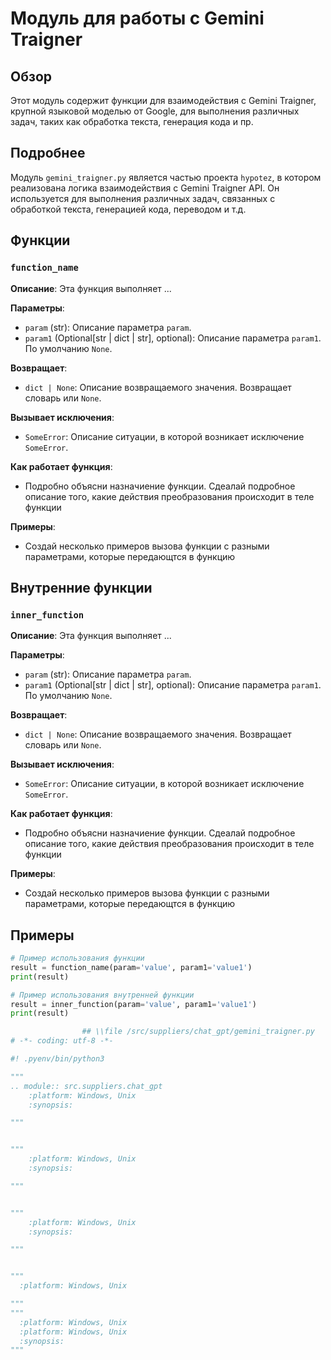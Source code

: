 # Модуль для работы с Gemini Traigner

## Обзор

Этот модуль содержит функции для взаимодействия с Gemini Traigner, крупной языковой моделью от Google, для выполнения различных задач, таких как обработка текста, генерация кода и пр.

##  Подробнее

Модуль `gemini_traigner.py` является частью проекта `hypotez`, в котором реализована логика взаимодействия с Gemini Traigner API. 
Он используется для выполнения различных задач, связанных с обработкой текста, генерацией кода, переводом и т.д.

## Функции

### `function_name` 

**Описание**:  Эта функция выполняет ...

**Параметры**:

- `param` (str): Описание параметра `param`.
- `param1` (Optional[str | dict | str], optional): Описание параметра `param1`. По умолчанию `None`.

**Возвращает**:

- `dict | None`: Описание возвращаемого значения. Возвращает словарь или `None`.

**Вызывает исключения**:

- `SomeError`: Описание ситуации, в которой возникает исключение `SomeError`.

**Как работает функция**:
- Подробно объясни назначиение функции. Сдеалай подробное описание того, какие действия преобразования происходит в теле функции

**Примеры**:
- Создай несколько примеров вызова функции с разными параметрами, которые передающтся в функцию

##  Внутренние функции
### `inner_function`
**Описание**:  Эта функция выполняет ...

**Параметры**:

- `param` (str): Описание параметра `param`.
- `param1` (Optional[str | dict | str], optional): Описание параметра `param1`. По умолчанию `None`.

**Возвращает**:

- `dict | None`: Описание возвращаемого значения. Возвращает словарь или `None`.

**Вызывает исключения**:

- `SomeError`: Описание ситуации, в которой возникает исключение `SomeError`.

**Как работает функция**:
- Подробно объясни назначиение функции. Сдеалай подробное описание того, какие действия преобразования происходит в теле функции

**Примеры**:
- Создай несколько примеров вызова функции с разными параметрами, которые передающтся в функцию


##  Примеры

```python
# Пример использования функции
result = function_name(param='value', param1='value1')
print(result)

# Пример использования внутренней функции
result = inner_function(param='value', param1='value1')
print(result)
```

```python
                ## \\file /src/suppliers/chat_gpt/gemini_traigner.py
# -*- coding: utf-8 -*-

#! .pyenv/bin/python3

"""
.. module:: src.suppliers.chat_gpt 
	:platform: Windows, Unix
	:synopsis:

"""


"""
	:platform: Windows, Unix
	:synopsis:

"""


"""
	:platform: Windows, Unix
	:synopsis:

"""


"""
  :platform: Windows, Unix

"""
"""
  :platform: Windows, Unix
  :platform: Windows, Unix
  :synopsis:
"""